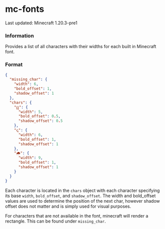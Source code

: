 # mc-fonts

Last updated: Minecraft 1.20.3-pre1

### Information

Provides a list of all characters with their widths for each built in Minecraft font.

### Format

```json
{
  "missing_char": {
    "width": 6,
    "bold_offset": 1,
    "shadow_offset": 1
  },
  "chars": {
    "ୱ": {
      "width": 5,
      "bold_offset": 0.5,
      "shadow_offset": 0.5
    },
    "𐌾": {
      "width": 6,
      "bold_offset": 1,
      "shadow_offset": 1
    },
    "🌧": {
      "width": 9,
      "bold_offset": 1,
      "shadow_offset": 1
    }
  }
}
```

Each character is located in the ``chars`` object with each character specifying its base ``width``, ``bold_offset``, and ``shadow_offset``.
The width and bold_offset values are used to determine the position of the next char, however shadow offset does not matter and is simply used for visual purposes.

For characters that are not available in the font, minecraft will render a rectangle. This can be found under ``missing_char``.